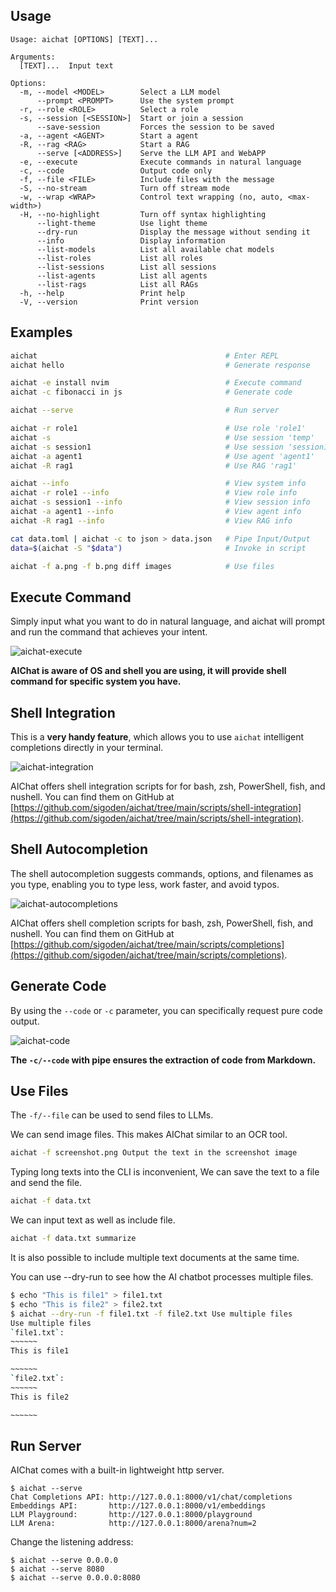 ## Usage

```
Usage: aichat [OPTIONS] [TEXT]...

Arguments:
  [TEXT]...  Input text

Options:
  -m, --model <MODEL>        Select a LLM model
      --prompt <PROMPT>      Use the system prompt
  -r, --role <ROLE>          Select a role
  -s, --session [<SESSION>]  Start or join a session
      --save-session         Forces the session to be saved
  -a, --agent <AGENT>        Start a agent
  -R, --rag <RAG>            Start a RAG
      --serve [<ADDRESS>]    Serve the LLM API and WebAPP
  -e, --execute              Execute commands in natural language
  -c, --code                 Output code only
  -f, --file <FILE>          Include files with the message
  -S, --no-stream            Turn off stream mode
  -w, --wrap <WRAP>          Control text wrapping (no, auto, <max-width>)
  -H, --no-highlight         Turn off syntax highlighting
      --light-theme          Use light theme
      --dry-run              Display the message without sending it
      --info                 Display information
      --list-models          List all available chat models
      --list-roles           List all roles
      --list-sessions        List all sessions
      --list-agents          List all agents
      --list-rags            List all RAGs
  -h, --help                 Print help
  -V, --version              Print version
```

## Examples

```sh
aichat                                          # Enter REPL
aichat hello                                    # Generate response

aichat -e install nvim                          # Execute command
aichat -c fibonacci in js                       # Generate code

aichat --serve                                  # Run server

aichat -r role1                                 # Use role 'role1'
aichat -s                                       # Use session 'temp'
aichat -s session1                              # Use session 'session1'
aichat -a agent1                                # Use agent 'agent1'
aichat -R rag1                                  # Use RAG 'rag1'

aichat --info                                   # View system info
aichat -r role1 --info                          # View role info
aichat -s session1 --info                       # View session info
aichat -a agent1 --info                         # View agent info
aichat -R rag1 --info                           # View RAG info

cat data.toml | aichat -c to json > data.json   # Pipe Input/Output
data=$(aichat -S "$data")                       # Invoke in script

aichat -f a.png -f b.png diff images            # Use files
```

## Execute Command

Simply input what you want to do in natural language, and aichat will prompt and run the command that achieves your intent.

![aichat-execute](https://github.com/sigoden/aichat/assets/4012553/f99bcd8f-26be-468f-a35e-197e65260f91)

**AIChat is aware of OS and shell you are using, it will provide shell command for specific system you have.**

## Shell Integration

This is a **very handy feature**, which allows you to use `aichat` intelligent completions directly in your terminal.

![aichat-integration](https://github.com/sigoden/aichat/assets/4012553/873ebf23-226c-412e-a34f-c5aaa7017524)

AIChat offers shell integration scripts for for bash, zsh, PowerShell, fish, and nushell. You can find them on GitHub at [https://github.com/sigoden/aichat/tree/main/scripts/shell-integration](https://github.com/sigoden/aichat/tree/main/scripts/shell-integration).

## Shell Autocompletion

The shell autocompletion suggests commands, options, and filenames as you type, enabling you to type less, work faster, and avoid typos.

![aichat-autocompletions](https://github.com/sigoden/aichat/assets/4012553/29dd7497-441f-4b64-b36e-2bcbc5e66202)

AIChat offers shell completion scripts for bash, zsh, PowerShell, fish, and nushell. You can find them on GitHub at [https://github.com/sigoden/aichat/tree/main/scripts/completions](https://github.com/sigoden/aichat/tree/main/scripts/completions).

## Generate Code

By using the `--code` or `-c` parameter, you can specifically request pure code output.

![aichat-code](https://github.com/sigoden/aichat/assets/4012553/2bbf7c8a-3822-4222-9498-693dcd683cf4)

**The `-c/--code` with pipe ensures the extraction of code from Markdown.**

## Use Files

The `-f/--file` can be used to send files to LLMs.

We can send image files. This makes AIChat similar to an OCR tool.
```sh
aichat -f screenshot.png Output the text in the screenshot image
```

Typing long texts into the CLI is inconvenient, We can save the text to a file and send the file.
```sh
aichat -f data.txt
```

We can input text as well as include file.

```sh
aichat -f data.txt summarize
```

It is also possible to include multiple text documents at the same time.

You can use --dry-run to see how the AI chatbot processes multiple files.

```sh
$ echo "This is file1" > file1.txt
$ echo "This is file2" > file2.txt
$ aichat --dry-run -f file1.txt -f file2.txt Use multiple files
Use multiple files
`file1.txt`:
~~~~~~
This is file1

~~~~~~
`file2.txt`:
~~~~~~
This is file2

~~~~~~
```

## Run Server

AIChat comes with a built-in lightweight http server.

```
$ aichat --serve
Chat Completions API: http://127.0.0.1:8000/v1/chat/completions
Embeddings API:       http://127.0.0.1:8000/v1/embeddings
LLM Playground:       http://127.0.0.1:8000/playground
LLM Arena:            http://127.0.0.1:8000/arena?num=2
```

Change the listening address:
```
$ aichat --serve 0.0.0.0
$ aichat --serve 8080
$ aichat --serve 0.0.0.0:8080
```
